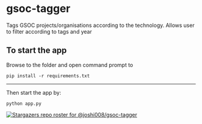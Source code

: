 # gsoc-tagger
Tags GSOC projects/organisations according to the technology. Allows user to filter according to tags and year

## To start the app
Browse to the folder and open command prompt to 
```
pip install -r requirements.txt
```

--------
Then start the app by:
```
python app.py
```


[![Stargazers repo roster for @joshi008/gsoc-tagger](https://reporoster.com/stars/joshi008/gsoc-tagger)](https://github.com/joshi008/gsoc-tagger/stargazers)
